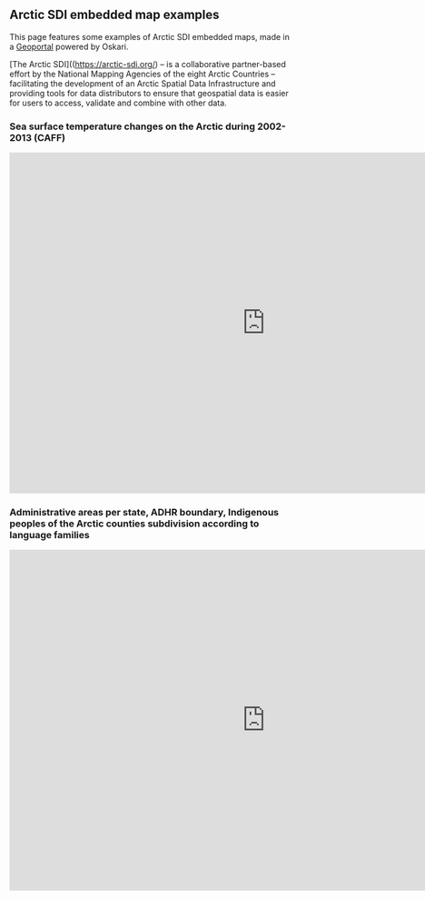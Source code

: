 ## Arctic SDI embedded map examples

This page features some examples of Arctic SDI embedded maps, made in a [Geoportal](https://geoportal.arctic-sdi.org/) powered by Oskari.

[The Arctic SDI]((https://arctic-sdi.org/) – is a collaborative partner-based effort by the National Mapping Agencies of the eight
Arctic Countries – facilitating the development of an Arctic Spatial Data Infrastructure and providing
tools for data distributors to ensure that geospatial data is easier for users to access, validate and
combine with other data.

### Sea surface temperature changes on the Arctic during 2002-2013 (CAFF)
<iframe src="https://geoportal.arctic-sdi.org/?lang=en&uuid=53f30146-cb9c-4823-87b6-fa47b15e7b2d" allow="geolocation" style="border: none; width: 900px; height: 600px;"></iframe>

### Administrative areas per state, ADHR boundary, Indigenous peoples of the Arctic counties subdivision according to language families
<iframe src="https://geoportal.arctic-sdi.org/?lang=en&uuid=55797dd3-13e5-40fd-9b14-d90776c8ca79" allow="geolocation" style="border: none; width: 900px; height: 600px;"></iframe>
